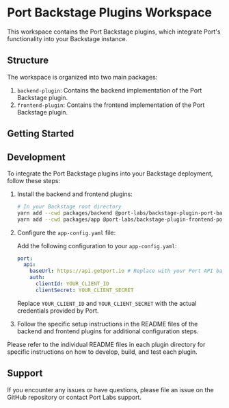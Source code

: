 # Port Backstage Plugins Workspace

This workspace contains the Port Backstage plugins, which integrate Port's functionality into your Backstage instance.

## Structure

The workspace is organized into two main packages:

1. `backend-plugin`: Contains the backend implementation of the Port Backstage plugin.
2. `frontend-plugin`: Contains the frontend implementation of the Port Backstage plugin.

## Getting Started

## Development

To integrate the Port Backstage plugins into your Backstage deployment, follow these steps:

1. Install the backend and frontend plugins:

   ```bash
   # In your Backstage root directory
   yarn add --cwd packages/backend @port-labs/backstage-plugin-port-backend
   yarn add --cwd packages/app @port-labs/backstage-plugin-frontend-port
   ```

2. Configure the `app-config.yaml` file:

   Add the following configuration to your `app-config.yaml`:

   ```yaml
   port:
     api:
       baseUrl: https://api.getport.io # Replace with your Port API base URL if different
       auth:
         clientId: YOUR_CLIENT_ID
         clientSecret: YOUR_CLIENT_SECRET
   ```

   Replace `YOUR_CLIENT_ID` and `YOUR_CLIENT_SECRET` with the actual credentials provided by Port.

3. Follow the specific setup instructions in the README files of the backend and frontend plugins for additional configuration steps.

Please refer to the individual README files in each plugin directory for specific instructions on how to develop, build, and test each plugin.

## Support

If you encounter any issues or have questions, please file an issue on the GitHub repository or contact Port Labs support.
